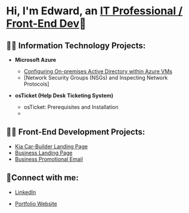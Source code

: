 <h1>Hi, I'm Edward, an <a href="https://www.linkedin.com/in/edwardcampbell15">IT Professional / Front-End Dev</a>👋</h1>

<h2>👨‍💻 Information Technology Projects:</h2>

- <b>Microsoft Azure</b>
  - [Configuring On-premises Active Directory within Azure VMs](https://github.com/ecurry15/Configure-Active-Directory)
  - [Network Security Groups (NSGs) and Inspecting Network Protocols]

- <b>osTicket (Help Desk Ticketing System)</b>
  - osTicket: Prerequisites and Installation
  - 

<h2>👨‍💻 Front-End Development Projects:</h2>

- [Kia Car-Builder Landing Page](https://github.com/ecurry15/Kia-build-car-page-replica)
- [Business Landing Page](https://github.com/ecurry15/landing-page)
- [Business Promotional Email](https://github.com/ecurry15/Promo-email)

<h2>🤳Connect with me:</h2>

- [LinkedIn](https://www.linkedin.com/in/edwardcampbell15)

- [Portfolio Website](https://www.edwardcampbell.dev)
